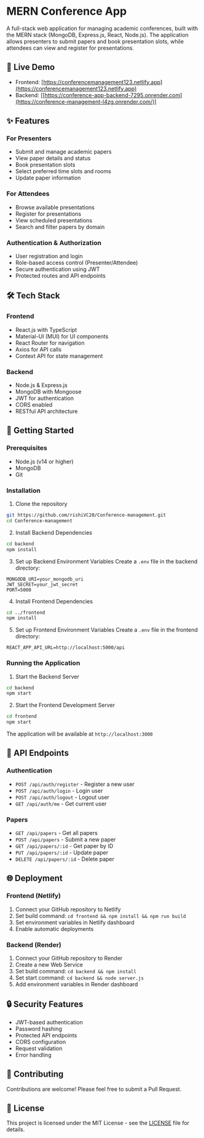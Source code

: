 # MERN Conference App

A full-stack web application for managing academic conferences, built with the MERN stack (MongoDB, Express.js, React, Node.js). The application allows presenters to submit papers and book presentation slots, while attendees can view and register for presentations.

## 🌟 Live Demo

- Frontend: [https://conferencemanagement123.netlify.app](https://conferencemanagement123.netlify.app)
- Backend: [[https://conference-app-backend-7295.onrender.com](https://conference-management-l4zg.onrender.com/)]

## ✨ Features

### For Presenters
- Submit and manage academic papers
- View paper details and status
- Book presentation slots
- Select preferred time slots and rooms
- Update paper information

### For Attendees
- Browse available presentations
- Register for presentations
- View scheduled presentations
- Search and filter papers by domain

### Authentication & Authorization
- User registration and login
- Role-based access control (Presenter/Attendee)
- Secure authentication using JWT
- Protected routes and API endpoints

## 🛠️ Tech Stack

### Frontend
- React.js with TypeScript
- Material-UI (MUI) for UI components
- React Router for navigation
- Axios for API calls
- Context API for state management

### Backend
- Node.js & Express.js
- MongoDB with Mongoose
- JWT for authentication
- CORS enabled
- RESTful API architecture

## 🚀 Getting Started

### Prerequisites
- Node.js (v14 or higher)
- MongoDB
- Git

### Installation

1. Clone the repository
```bash
git https://github.com/rishiVC20/Conference-management.git
cd Conference-management
```

2. Install Backend Dependencies
```bash
cd backend
npm install
```

3. Set up Backend Environment Variables
Create a `.env` file in the backend directory:
```env
MONGODB_URI=your_mongodb_uri
JWT_SECRET=your_jwt_secret
PORT=5000
```

4. Install Frontend Dependencies
```bash
cd ../frontend
npm install
```

5. Set up Frontend Environment Variables
Create a `.env` file in the frontend directory:
```env
REACT_APP_API_URL=http://localhost:5000/api
```

### Running the Application

1. Start the Backend Server
```bash
cd backend
npm start
```

2. Start the Frontend Development Server
```bash
cd frontend
npm start
```

The application will be available at `http://localhost:3000`

## 📱 API Endpoints

### Authentication
- `POST /api/auth/register` - Register a new user
- `POST /api/auth/login` - Login user
- `POST /api/auth/logout` - Logout user
- `GET /api/auth/me` - Get current user

### Papers
- `GET /api/papers` - Get all papers
- `POST /api/papers` - Submit a new paper
- `GET /api/papers/:id` - Get paper by ID
- `PUT /api/papers/:id` - Update paper
- `DELETE /api/papers/:id` - Delete paper

## 🌐 Deployment

### Frontend (Netlify)
1. Connect your GitHub repository to Netlify
2. Set build command: `cd frontend && npm install && npm run build`
3. Set environment variables in Netlify dashboard
4. Enable automatic deployments

### Backend (Render)
1. Connect your GitHub repository to Render
2. Create a new Web Service
3. Set build command: `cd backend && npm install`
4. Set start command: `cd backend && node server.js`
5. Add environment variables in Render dashboard

## 🔒 Security Features

- JWT-based authentication
- Password hashing
- Protected API endpoints
- CORS configuration
- Request validation
- Error handling

## 🤝 Contributing

Contributions are welcome! Please feel free to submit a Pull Request.

## 📝 License

This project is licensed under the MIT License - see the [LICENSE](LICENSE) file for details.

